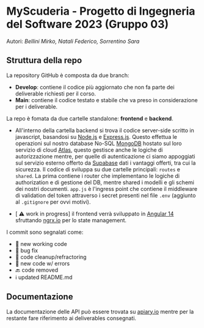 # MyScuderia - Progetto di Ingegneria del Software 2023 (Gruppo 03)
Autori: *Bellini Mirko, Natali Federico, Sorrentino Sara*
## Struttura della repo
La repository GitHub è composta da due branch:
- **Develop**: contiene il codice più aggiornato che non fa parte dei deliverable richiesti per il corso.
- **Main**: contiene il codice testato e stabile che va preso in considerazione per i deliverable.

La repo è fomata da due cartelle standalone: **frontend** e **backend**.

- All'interno della cartella backend si trova il codice server-side scritto in javascript, basandosi su [Node.js](https://nodejs.org/en) e [Express.js](https://expressjs.com). Questo effettua le operazioni sul nostro database No-SQL [MongoDB](https://www.mongodb.com) hostato sul loro servizio di cloud [Atlas](https://www.mongodb.com/atlas/database), questo gestisce anche le logiche di autorizzazione mentre, per quelle di autenticazione ci siamo appoggiati sul servizio esterno offerto da [Supabase](https://supabase.com) dati i vantaggi offerti, tra cui la sicurezza. Il codice di sviluppa su due cartelle principali: `routes` e `shared`. La prima contiene i router che implementano le logiche di authorization e di gestione del DB, mentre shared i modelli e gli schemi dei nostri documenti. `app.js` è l'ingress point che contiene il middleware di validation del token attraverso i secret presenti nel file `.env` (aggiunto al `.gitignore` per ovvi motivi).

- [ ⚠️ work in progress] il frontend verrà sviluppato in [Angular 14](https://angular.io) sfruttando [ngrx.io](https://ngrx.io) per lo state management.

I commit sono segnalati come:
- 🦾 new working code
- 🐛 bug fix
- 🧼 code cleanup/refractoring
- 🚨 new code w/ errors
- 🔙 code removed
- ℹ️ updated README.md

## Documentazione

La documentazione delle API può essere trovata su [apiary.io](https://myscuderia.docs.apiary.io) mentre per la restante fare riferimento ai deliverables consegnati.
